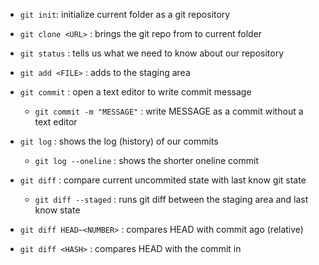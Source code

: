 - `git init`: initialize current folder as a git repository
- `git clone <URL>` : brings the git repo from <URL> to current folder
- `git status` : tells us what we need to know about our repository

- `git add <FILE>` : adds <FILE> to the staging area
- `git commit` : open a text editor to write commit message
    - `git commit -m "MESSAGE"` : write MESSAGE as a commit without a text editor

- `git log` : shows the log (history) of our commits
    - `git log --oneline` : shows the shorter oneline commit

- `git diff` : compare current uncommited state with last know git state
    - `git diff --staged` : runs git diff between the staging area and last know state

- `git diff HEAD~<NUMBER>` : compares HEAD with commit <NUMBER> ago (relative)
- `git diff <HASH>` : compares HEAD with the commit in <HASH>

